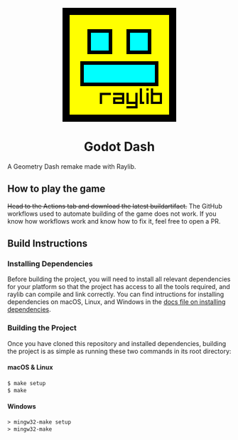 <p align="center">
    <img src="assets/logo/raylib_dash-color.png" align="center" width="256"></img>
    <h1 align="center">Godot Dash</h1>
</p>

A Geometry Dash remake made with Raylib.

## How to play the game

~~Head to the Actions tab and download the latest buildartifact.~~
The GitHub workflows used to automate building of the game does not work. If you know how workflows work and know how to fix it, feel free to open a PR.

## Build Instructions

### Installing Dependencies

Before building the project, you will need to install all relevant dependencies for your platform so that the project has access to all the tools required, and raylib can compile and link correctly. You can find intructions for installing dependencies on macOS, Linux, and Windows in the [docs file on installing dependencies](docs/InstallingDependencies.md).

### Building the Project

Once you have cloned this repository and installed dependencies, building the project is as simple as running these two commands in its root directory:

#### macOS & Linux

```console
$ make setup
$ make
```

#### Windows

```console
> mingw32-make setup
> mingw32-make
```
